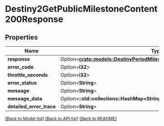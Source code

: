 # Destiny2GetPublicMilestoneContent200Response

## Properties

Name | Type | Description | Notes
------------ | ------------- | ------------- | -------------
**response** | Option<[**crate::models::DestinyPeriodMilestonesPeriodDestinyMilestoneContent**](Destiny.Milestones.DestinyMilestoneContent.md)> |  | [optional]
**error_code** | Option<**i32**> |  | [optional]
**throttle_seconds** | Option<**i32**> |  | [optional]
**error_status** | Option<**String**> |  | [optional]
**message** | Option<**String**> |  | [optional]
**message_data** | Option<**::std::collections::HashMap<String, String>**> |  | [optional]
**detailed_error_trace** | Option<**String**> |  | [optional]

[[Back to Model list]](../README.md#documentation-for-models) [[Back to API list]](../README.md#documentation-for-api-endpoints) [[Back to README]](../README.md)


